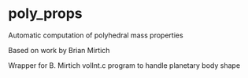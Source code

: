 # poly_props
Automatic computation of polyhedral mass properties

Based on work by Brian Mirtich

Wrapper for B. Mirtich volInt.c program to handle planetary body shape

